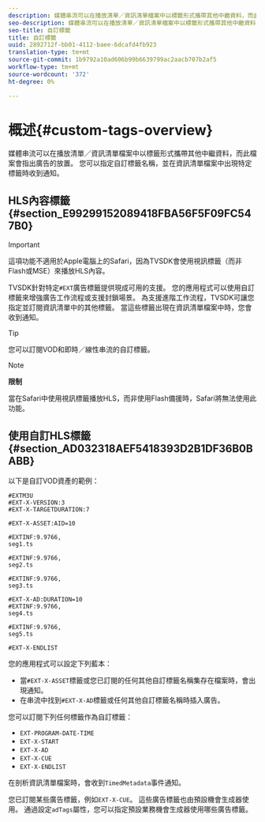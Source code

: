 ```yaml
---
description: 媒體串流可以在播放清單／資訊清單檔案中以標籤形式攜帶其他中繼資料，而此檔案會指出廣告的放置。 您可以指定自訂標籤名稱，並在資訊清單檔案中出現特定標籤時收到通知。
seo-description: 媒體串流可以在播放清單／資訊清單檔案中以標籤形式攜帶其他中繼資料，而此檔案會指出廣告的放置。 您可以指定自訂標籤名稱，並在資訊清單檔案中出現特定標籤時收到通知。
seo-title: 自訂標籤
title: 自訂標籤
uuid: 2892712f-bb01-4112-baee-6dcafd4fb923
translation-type: tm+mt
source-git-commit: 1b9792a10ad606b99b6639799ac2aacb707b2af5
workflow-type: tm+mt
source-wordcount: '372'
ht-degree: 0%

---
```



# 概述{#custom-tags-overview}

媒體串流可以在播放清單／資訊清單檔案中以標籤形式攜帶其他中繼資料，而此檔案會指出廣告的放置。 您可以指定自訂標籤名稱，並在資訊清單檔案中出現特定標籤時收到通知。

## HLS內容標籤{#section_E99299152089418FBA56F5F09FC547B0}

>[!IMPORTANT]
>
>這項功能不適用於Apple電腦上的Safari，因為TVSDK會使用視訊標籤（而非Flash或MSE）來播放HLS內容。

TVSDK針對特定`#EXT`廣告標籤提供現成可用的支援。 您的應用程式可以使用自訂標籤來增強廣告工作流程或支援封鎖場景。 為支援進階工作流程，TVSDK可讓您指定並訂閱資訊清單中的其他標籤。 當這些標籤出現在資訊清單檔案中時，您會收到通知。

>[!TIP]
>
>您可以訂閱VOD和即時／線性串流的自訂標籤。

>[!NOTE]
>
>**限制**
>
>當在Safari中使用視訊標籤播放HLS，而非使用Flash備援時，Safari將無法使用此功能。

## 使用自訂HLS標籤{#section_AD032318AEF5418393D2B1DF36B0BABB}

以下是自訂VOD資產的範例：

```
#EXTM3U
#EXT-X-VERSION:3
#EXT-X-TARGETDURATION:7
 
#EXT-X-ASSET:AID=10
 
#EXTINF:9.9766,
seg1.ts
 
#EXTINF:9.9766,
seg2.ts
 
#EXTINF:9.9766,
seg3.ts
 
#EXT-X-AD:DURATION=10
#EXTINF:9.9766,
seg4.ts
 
#EXTINF:9.9766,
seg5.ts
 
#EXT-X-ENDLIST
```

您的應用程式可以設定下列藍本：

* 當`#EXT-X-ASSET`標籤或您已訂閱的任何其他自訂標籤名稱集存在檔案時，會出現通知。
* 在串流中找到`#EXT-X-AD`標籤或任何其他自訂標籤名稱時插入廣告。

您可以訂閱下列任何標籤作為自訂標籤：

* `EXT-PROGRAM-DATE-TIME`
* `EXT-X-START`
* `EXT-X-AD`
* `EXT-X-CUE`
* `EXT-X-ENDLIST`

在剖析資訊清單檔案時，會收到`TimedMetadata`事件通知。

您已訂閱某些廣告標籤，例如`EXT-X-CUE`。 這些廣告標籤也由預設機會生成器使用。 通過設定`adTags`屬性，您可以指定預設業務機會生成器使用哪些廣告標籤。